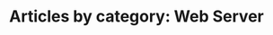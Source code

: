 ---
layout: blog_by_category
title: 'Articles by category: Web Server'
category: web-server
permalink: "/blog/category/web-server/"
image: /img/bg/gallery_hero_1.jpg
tagline: "<br>Our Blog"
---